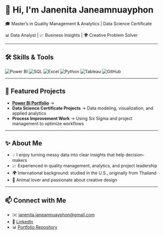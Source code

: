 # 👋 Hi, I'm Janenita Janeamnuayphon  

🎓 Master’s in Quality Management & Analytics  | Data Science Certificate

📊 Data Analyst | 📈 Business Insights | 🌍 Creative Problem Solver  

---

## 🛠 Skills & Tools  
![Power BI](https://img.shields.io/badge/Power%20BI-F2C811?style=flat-square&logo=Power%20BI&logoColor=black)
![SQL](https://img.shields.io/badge/SQL-336791?style=flat-square&logo=postgresql&logoColor=white)
![Excel](https://img.shields.io/badge/Excel-217346?style=flat-square&logo=microsoft-excel&logoColor=white)
![Python](https://img.shields.io/badge/Python-3776AB?style=flat-square&logo=python&logoColor=white)
![Tableau](https://img.shields.io/badge/Tableau-E97627?style=flat-square&logo=Tableau&logoColor=white)
![GitHub](https://img.shields.io/badge/GitHub-181717?style=flat-square&logo=github&logoColor=white)

---

## 📂 Featured Projects  
- **[Power BI Portfolio](https://github.com/JanenitaJane/PowerBI_Portfolio)** → 
- **Data Science Certificate Projects** → Data modeling, visualization, and applied analytics  
- **Process Improvement Work** → Using Six Sigma and project management to optimize workflows  

---

## ✨ About Me  
- 💡 I enjoy turning messy data into clear insights that help decision-makers  
- 📈 Experienced in quality management, analytics, and project leadership  
- 🌍 International background: studied in the U.S., originally from Thailand  
- 🐾 Animal lover and passionate about creative design  

---

## 📫 Connect with Me  
- ✉️ [janenita.janeamnuayphon@gmail.com](mailto:janenita.janeamnuayphon@gmail.com)  
- 💼 [LinkedIn](https://www.linkedin.com/in/janenita-janeamnuayphon/)  
- 📊 [Portfolio Repository](https://github.com/JanenitaJane/PowerBI_Portfolio)  
